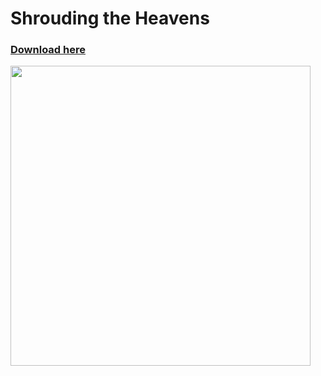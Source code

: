 # Shrouding the Heavens
<a href="https://www.dropbox.com/sh/f1gc83jfvrgznp1/AAA_Zw2cQ-GkR1-yYg0xyTcBa?dl=0" id="download" class="button">
  <h3><span>Download here</span></h3>
<image src="/jiulong.png" height = "480">
